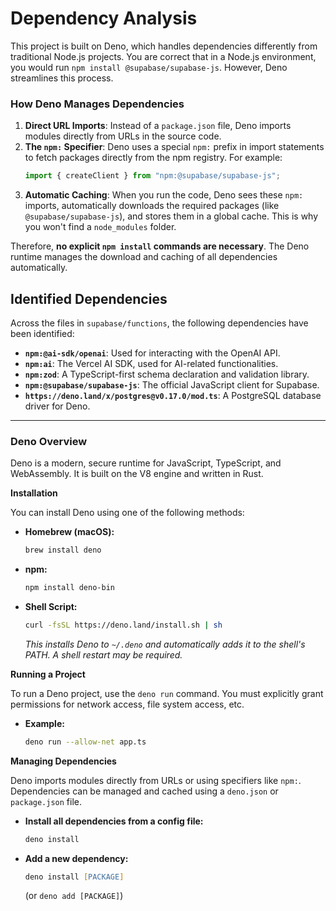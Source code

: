 # Dependency Analysis

This project is built on Deno, which handles dependencies differently from traditional Node.js projects. You are correct that in a Node.js environment, you would run `npm install @supabase/supabase-js`. However, Deno streamlines this process.

### How Deno Manages Dependencies

1.  **Direct URL Imports**: Instead of a `package.json` file, Deno imports modules directly from URLs in the source code.
2.  **The `npm:` Specifier**: Deno uses a special `npm:` prefix in import statements to fetch packages directly from the npm registry. For example:
    ```typescript
    import { createClient } from "npm:@supabase/supabase-js";
    ```
3.  **Automatic Caching**: When you run the code, Deno sees these `npm:` imports, automatically downloads the required packages (like `@supabase/supabase-js`), and stores them in a global cache. This is why you won't find a `node_modules` folder.

Therefore, **no explicit `npm install` commands are necessary**. The Deno runtime manages the download and caching of all dependencies automatically.

## Identified Dependencies

Across the files in `supabase/functions`, the following dependencies have been identified:

*   **`npm:@ai-sdk/openai`**: Used for interacting with the OpenAI API.
*   **`npm:ai`**: The Vercel AI SDK, used for AI-related functionalities.
*   **`npm:zod`**: A TypeScript-first schema declaration and validation library.
*   **`npm:@supabase/supabase-js`**: The official JavaScript client for Supabase.
*   **`https://deno.land/x/postgres@v0.17.0/mod.ts`**: A PostgreSQL database driver for Deno.

---

### Deno Overview

Deno is a modern, secure runtime for JavaScript, TypeScript, and WebAssembly. It is built on the V8 engine and written in Rust.

**Installation**

You can install Deno using one of the following methods:

*   **Homebrew (macOS):**
    ```zsh
    brew install deno
    ```
*   **npm:**
    ```zsh
    npm install deno-bin
    ```
*   **Shell Script:**
    ```zsh
    curl -fsSL https://deno.land/install.sh | sh
    ```
    *This installs Deno to `~/.deno` and automatically adds it to the shell's PATH. A shell restart may be required.*

**Running a Project**

To run a Deno project, use the `deno run` command. You must explicitly grant permissions for network access, file system access, etc.

*   **Example:**
    ```zsh
    deno run --allow-net app.ts
    ```

**Managing Dependencies**

Deno imports modules directly from URLs or using specifiers like `npm:`. Dependencies can be managed and cached using a `deno.json` or `package.json` file.

*   **Install all dependencies from a config file:**
    ```zsh
    deno install
    ```
*   **Add a new dependency:**
    ```zsh
    deno install [PACKAGE]
    ```
    (or `deno add [PACKAGE]`)
